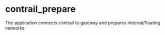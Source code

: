 # contrail_prepare
The application connects contrail to gateway and prepares internal/floating networks

